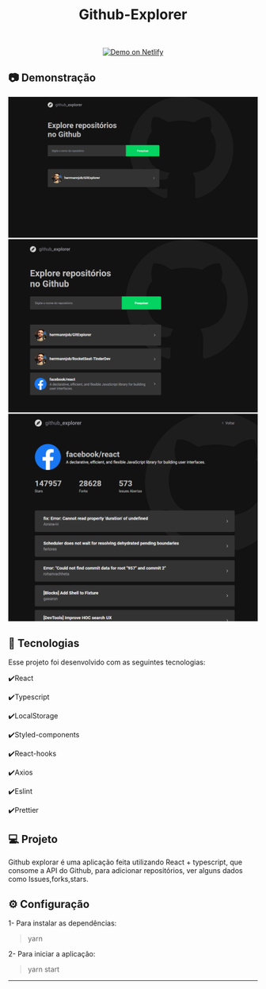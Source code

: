 ﻿
<h1 align="center">
   Github-Explorer
</h1>

<br>

<p align="center">
  <a href="https://5eaec2cdbc73968885ceac8f--githubexplorerghg.netlify.app/" target="_blank">
    <img alt="Demo on Netlify" src="https://res.cloudinary.com/lukemorales/image/upload/v1563043495/readme_logos/demo_on_netlify_bbuvjz.png">
  </a>
</p>

## :camera: Demonstração

![gif](github/githubexplorer.gif)
![png1](github/Dashboard.png)
![png2](github/Repository.png)

## :rocket: Tecnologias

Esse projeto foi desenvolvido com as seguintes tecnologias:

✔️React

✔️Typescript

✔️LocalStorage

✔️Styled-components

✔️React-hooks

✔️Axios

✔️Eslint

✔️Prettier


## 💻 Projeto

Github explorar é uma aplicação feita utilizando React + typescript, que consome a API do Github, para adicionar repositórios, ver alguns dados como Issues,forks,stars.

## ⚙ Configuração

1- Para instalar as dependências:
> yarn

2- Para iniciar a aplicação:
> yarn start


---

